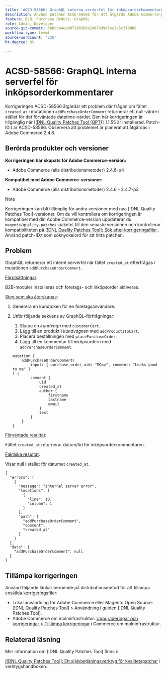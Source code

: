 ```yaml
---
title: 'ACSD-58566: GraphQL interna serverfel för inköpsorderkommentarer'
description: Använd patchen ACSD-58566 för att åtgärda Adobe Commerce-problemet där GraphQL returnerar ett internt serverfel när fältet "created_at" frågas i mutationen "addPurchaseOrderComment".
feature: B2B, Purchase Orders, GraphQL
role: Admin, Developer
source-git-commit: 3b8cc44ea8d71982b8a2eb76d9d7ec2a5c3180b0
workflow-type: tm+mt
source-wordcount: '335'
ht-degree: 0%

---
```


# ACSD-58566: GraphQL interna serverfel för inköpsorderkommentarer

Korrigeringen ACSD-58566 åtgärdar ett problem där frågan om fältet `created_at` i mutationen `addPurchaseOrderComment` returnerar ett null-värde i stället för det förväntade datetime-värdet. Den här korrigeringen är tillgänglig när [[!DNL Quality Patches Tool (QPT)]](/help/tools/quality-patches-tool/quality-patches-tool-to-self-serve-quality-patches.md) 1.1.55 är installerad. Patch-ID:t är ACSD-58566. Observera att problemet är planerat att åtgärdas i Adobe Commerce 2.4.8.

## Berörda produkter och versioner

**Korrigeringen har skapats för Adobe Commerce-version:**

* Adobe Commerce (alla distributionsmetoder) 2.4.6-p4

**Kompatibel med Adobe Commerce-versioner:**

* Adobe Commerce (alla distributionsmetoder) 2.4.6 - 2.4.7-p3

>[!NOTE]
>
>Korrigeringen kan bli tillämplig för andra versioner med nya [!DNL Quality Patches Tool]-versioner. Om du vill kontrollera om korrigeringen är kompatibel med din Adobe Commerce-version uppdaterar du `magento/quality-patches`-paketet till den senaste versionen och kontrollerar kompatibiliteten på [[!DNL Quality Patches Tool]: Sök efter korrigeringsfiler ](https://experienceleague.adobe.com/tools/commerce-quality-patches/index.html?lang=sv-SE). Använd patch-ID:t som söknyckelord för att hitta patchen.

## Problem

GraphQL returnerar ett internt serverfel när fältet `created_at` efterfrågas i mutationen `addPurchaseOrderComment`.

<u>Förutsättningar</u>:

B2B-moduler installeras och företags- och inköpsorder aktiveras.

<u>Steg som ska återskapas</u>:

1. Generera en kundtoken för en företagsanvändare.
1. Utför följande sekvens av GraphQL-förfrågningar:
   1. Skapa en *kundvagn* med `customerCart`.
   1. Lägg till en produkt i *kundvagnen* med `addProductsToCart`.
   1. Placera beställningen med `placePurchaseOrder`.
   1. Lägg till en kommentar till inköpsordern med `addPurchaseOrderComment`.

   ```
   mutation {
       addPurchaseOrderComment(
           input: { purchase_order_uid: "MQ==", comment: "Looks good to me" }
   ) {
           comment {
               uid
               created_at
               author {
                   firstname
                   lastname
                   email
               }
               text
           }
       }
   }
   ```

<u>Förväntade resultat</u>:

Fältet `created_at` returnerar datum/tid för inköpsorderkommentaren.

<u>Faktiska resultat</u>:

Visar null i stället för datumet `created_at`.

```
{
  "errors": [
    {
      "message": "Internal server error",
      "locations": [
        {
          "line": 10,
          "column": 1
        }
      ],
      "path": [
        "addPurchaseOrderComment",
        "comment",
        "created_at"
      ]
    }
  ],
  "data": {
    "addPurchaseOrderComment": null
  }
}
```

## Tillämpa korrigeringen

Använd följande länkar beroende på distributionsmetod för att tillämpa enskilda korrigeringsfiler:

* Lokal användning för Adobe Commerce eller Magento Open Source: [[!DNL Quality Patches Tool] > Användning ](/help/tools/quality-patches-tool/usage.md) i guiden [!DNL Quality Patches Tool].
* Adobe Commerce om molninfrastruktur: [Uppgraderingar och korrigeringar > Tillämpa korrigeringar](https://experienceleague.adobe.com/docs/commerce-cloud-service/user-guide/develop/upgrade/apply-patches.html?lang=sv-SE) i Commerce om molninfrastruktur.

## Relaterad läsning

Mer information om [!DNL Quality Patches Tool] finns i:

[[!DNL Quality Patches Tool]: Ett självbetjäningsverktyg för kvalitetspatchar](/help/tools/quality-patches-tool/quality-patches-tool-to-self-serve-quality-patches.md) i verktygshandboken.
